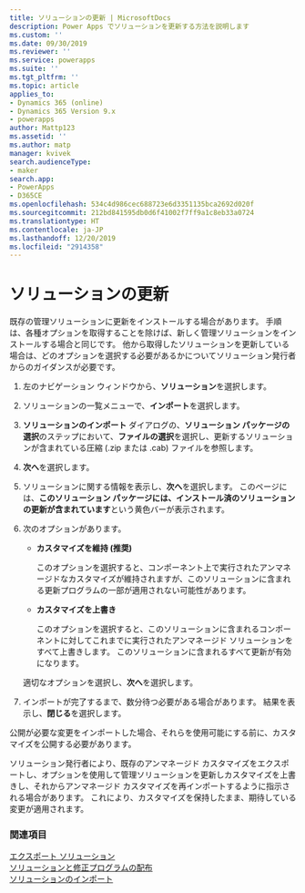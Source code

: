```yaml
---
title: ソリューションの更新 | MicrosoftDocs
description: Power Apps でソリューションを更新する方法を説明します
ms.custom: ''
ms.date: 09/30/2019
ms.reviewer: ''
ms.service: powerapps
ms.suite: ''
ms.tgt_pltfrm: ''
ms.topic: article
applies_to:
- Dynamics 365 (online)
- Dynamics 365 Version 9.x
- powerapps
author: Mattp123
ms.assetid: ''
ms.author: matp
manager: kvivek
search.audienceType:
- maker
search.app:
- PowerApps
- D365CE
ms.openlocfilehash: 534c4d986cec688723e6d3351135bca2692d020f
ms.sourcegitcommit: 212bd841595db0d6f41002f7ff9a1c8eb33a0724
ms.translationtype: HT
ms.contentlocale: ja-JP
ms.lasthandoff: 12/20/2019
ms.locfileid: "2914358"
---
```

# <a name="update-solutions"></a>ソリューションの更新  

既存の管理ソリューションに更新をインストールする場合があります。 手順は、各種オプションを取得することを除けば、新しく管理ソリューションをインストールする場合と同じです。 他から取得したソリューションを更新している場合は、どのオプションを選択する必要があるかについてソリューション発行者からのガイダンスが必要です。  
  
1.  左のナビゲーション ウィンドウから、**ソリューション**を選択します。
  
2.  ソリューションの一覧メニューで、**インポート**を選択します。  
  
3.  **ソリューションのインポート** ダイアログの、**ソリューション パッケージの選択**のステップにおいて、**ファイルの選択**を選択し、更新するソリューションが含まれている圧縮 (.zip または .cab) ファイルを参照します。

4.  **次へ**を選択します。  
  
5.  ソリューションに関する情報を表示し、**次へ**を選択します。 このページには、**このソリューション パッケージには、インストール済のソリューションの更新が含まれています**という黄色バーが表示されます。  
  
6.  次のオプションがあります。  
  
    - **カスタマイズを維持 (推奨)**  
  
         このオプションを選択すると、コンポーネント上で実行されたアンマネージドなカスタマイズが維持されますが、このソリューションに含まれる更新プログラムの一部が適用されない可能性があります。  
  
    - **カスタマイズを上書き**  
  
         このオプションを選択すると、このソリューションに含まれるコンポーネントに対してこれまでに実行されたアンマネージド ソリューションをすべて上書きします。 このソリューションに含まれるすべて更新が有効になります。  
  
     適切なオプションを選択し、**次へ**を選択します。  
  
7.  インポートが完了するまで、数分待つ必要がある場合があります。 結果を表示し、**閉じる**を選択します。  
  
 公開が必要な変更をインポートした場合、それらを使用可能にする前に、カスタマイズを公開する必要があります。 
  
 ソリューション発行者により、既存のアンマネージド カスタマイズをエクスポートし、オプションを使用して管理ソリューションを更新しカスタマイズを上書きし、それからアンマネージド カスタマイズを再インポートするように指示される場合があります。 これにより、カスタマイズを保持したまま、期待している変更が適用されます。  
  
<a name="BKMK_ExportSolutions"></a>   

### <a name="see-also"></a>関連項目
[エクスポート ソリューション](export-solutions.md) <br />
[ソリューションと修正プログラムの配布](use-segmented-solutions-patches-simplify-updates.md) <br />
[ソリューションのインポート](import-update-export-solutions.md)